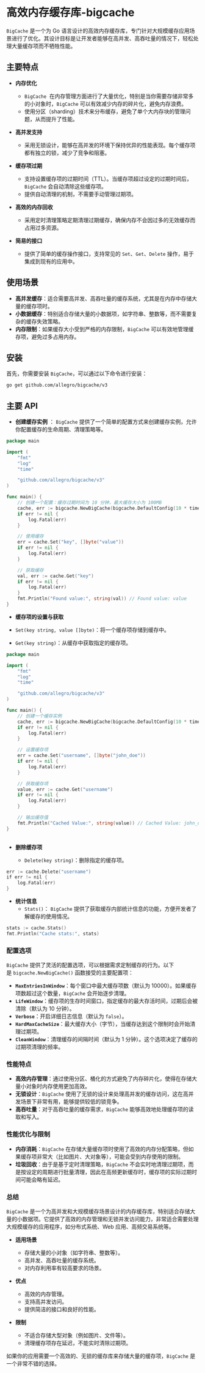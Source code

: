 # 高效内存缓存库-bigcache

`BigCache` 是一个为 Go 语言设计的高效内存缓存库，专门针对大规模缓存应用场景进行了优化。其设计目标是让开发者能够在高并发、高吞吐量的情况下，轻松处理大量缓存项而不牺牲性能。

## 主要特点

- **内存优化**
	- `BigCache`
	     在内存管理方面进行了大量优化，特别是当你需要存储非常多的小对象时，`BigCache` 可以有效减少内存的碎片化，避免内存浪费。
	- 使用分区（sharding）技术来分布缓存，避免了单个大内存块的管理问题，从而提升了性能。

- **高并发支持**
	- 采用无锁设计，能够在高并发的环境下保持优异的性能表现。每个缓存项都有独立的锁，减少了竞争和阻塞。

- **缓存项过期**
	- 支持设置缓存项的过期时间（TTL）。当缓存项超过设定的过期时间后，`BigCache` 会自动清除这些缓存项。
	- 提供自动清理的机制，不需要手动管理过期项。

- **高效的内存回收**
	- 采用定时清理策略定期清理过期缓存，确保内存不会因过多的无效缓存而占用过多资源。

- **简易的接口**
	- 提供了简单的缓存操作接口，支持常见的 `Set`、`Get`、`Delete` 操作，易于集成到现有的应用中。

## 使用场景

- **高并发缓存**：适合需要高并发、高吞吐量的缓存系统，尤其是在内存中存储大量的缓存项时。
- **小数据缓存**：特别适合存储大量的小数据项，如字符串、整数等，而不需要复杂的缓存失效策略。
- **内存限制**：如果缓存大小受到严格的内存限制，`BigCache` 可以有效地管理缓存项，避免过多占用内存。

## 安装

首先，你需要安装 `BigCache`，可以通过以下命令进行安装：

```bash
go get github.com/allegro/bigcache/v3  
```

## 主要 API

- **创建缓存实例** ： `BigCache` 提供了一个简单的配置方式来创建缓存实例，允许你配置缓存的生命周期、清理策略等。
    
```go
package main

import (
	"fmt"
	"log"
	"time"

	"github.com/allegro/bigcache/v3"
)

func main() {
	// 创建一个配置：缓存过期时间为 10 分钟，最大缓存大小为 100MB
	cache, err := bigcache.NewBigCache(bigcache.DefaultConfig(10 * time.Minute))
	if err != nil {
		log.Fatal(err)
	}

	// 使用缓存
	err = cache.Set("key", []byte("value"))
	if err != nil {
		log.Fatal(err)
	}

	// 获取缓存
	val, err := cache.Get("key")
	if err != nil {
		log.Fatal(err)
	}
	fmt.Println("Found value:", string(val)) // Found value: value
}

```

- **缓存项的设置与获取**

- `Set(key string, value []byte)`：将一个缓存项存储到缓存中。
- `Get(key string)`：从缓存中获取指定的缓存项。

```go
package main

import (
	"fmt"
	"log"
	"time"

	"github.com/allegro/bigcache/v3"
)

func main() {
	// 创建一个缓存实例
	cache, err := bigcache.NewBigCache(bigcache.DefaultConfig(10 * time.Minute))
	if err != nil {
		log.Fatal(err)
	}

	// 设置缓存项
	err = cache.Set("username", []byte("john_doe"))
	if err != nil {
		log.Fatal(err)
	}

	// 获取缓存项
	value, err := cache.Get("username")
	if err != nil {
		log.Fatal(err)
	}

	// 输出缓存值
	fmt.Println("Cached Value:", string(value)) // Cached Value: john_doe
}
  
```

- **删除缓存项**

	- `Delete(key string)`：删除指定的缓存项。

```go
err := cache.Delete("username")  
if err != nil {  
	log.Fatal(err)  
}  
```

- **统计信息**
	- `Stats()`： `BigCache` 提供了获取缓存内部统计信息的功能，方便开发者了解缓存的使用情况。

```go
stats := cache.Stats()  
fmt.Println("Cache stats:", stats)  
```

### 配置选项

`BigCache` 提供了灵活的配置选项，可以根据需求定制缓存的行为。以下是 `bigcache.NewBigCache()` 函数接受的主要配置项：

- **`MaxEntriesInWindow`**：每个窗口中最大缓存项数（默认为 10000）。如果缓存项数超过这个数量，`BigCache` 会开始逐步清理。
- **`LifeWindow`**：缓存项的生存时间窗口，指定缓存的最大存活时间，过期后会被清除（默认为 10 分钟）。
- **`Verbose`**：开启详细日志信息（默认为 `false`）。
- **`HardMaxCacheSize`**：最大缓存大小（字节），当缓存达到这个限制时会开始清理过期项。
- **`CleanWindow`**：清理缓存的间隔时间（默认为 1 分钟）。这个选项决定了缓存的过期项清理的频率。

### 性能特点

- **高效内存管理**：通过使用分区、桶化的方式避免了内存碎片化，使得在存储大量小对象时内存使用更加高效。
- **无锁设计**：`BigCache` 使用了无锁的设计来处理高并发的缓存访问，这在高并发场景下非常有用，能够提供较低的锁竞争。
- **高吞吐量**：对于高吞吐量的缓存需求，`BigCache` 能够高效地处理缓存项的读取和写入。

### 性能优化与限制

- **内存消耗**：`BigCache` 在存储大量缓存项时使用了高效的内存分配策略，但如果缓存项非常大（比如图片、大对象等），可能会受到内存使用的限制。
- **垃圾回收**：由于是基于定时清理策略，`BigCache` 不会实时地清理过期项，而是按设定的周期进行批量清理，因此在高频更新缓存时，缓存项的实际过期时间可能会略有延迟。

### 总结

`BigCache` 是一个为高并发和大规模缓存场景设计的内存缓存库，特别适合存储大量的小数据项。它提供了高效的内存管理和无锁并发访问能力，非常适合需要处理大规模缓存的应用程序，如分布式系统、Web 应用、高频交易系统等。

- **适用场景**
	- 存储大量的小对象（如字符串、整数等）。
	- 高并发、高吞吐量的缓存系统。
	- 对内存利用率有较高要求的场景。

- **优点**
	- 高效的内存管理。
	- 支持高并发访问。
	- 提供简洁的接口和良好的性能。

- **限制**
	- 不适合存储大型对象（例如图片、文件等）。
	- 清理缓存项存在延迟，不能实时清除过期项。

如果你的应用需要一个高效的、无锁的缓存库来存储大量的缓存项，`BigCache` 是一个非常不错的选择。